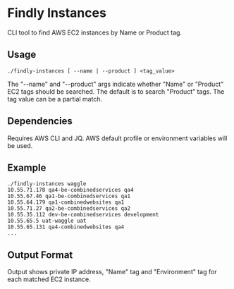 Findly Instances
================

CLI tool to find AWS EC2 instances by Name or Product tag.


Usage
-----

    ./findly-instances [ --name | --product ] <tag_value>

The "--name" and "--product" args indicate whether "Name" or "Product" EC2 tags
should be searched. The default is to search "Product" tags. The tag value can
be a partial match.


Dependencies
------------

Requires AWS CLI and JQ. AWS default profile or environment variables will be
used.


Example
-------

    ./findly-instances waggle
    10.55.71.178 qa4-be-combinedservices qa4
    10.55.67.46 qa1-be-combinedservices qa1
    10.55.64.179 qa1-combinedwebsites qa1
    10.55.71.27 qa2-be-combinedservices qa2
    10.55.35.112 dev-be-combinedservices development
    10.55.65.5 uat-waggle uat
    10.55.65.131 qa4-combinedwebsites qa4
    ...


Output Format
-------------

Output shows private IP address, "Name" tag and "Environment" tag for each
matched EC2 instance.
